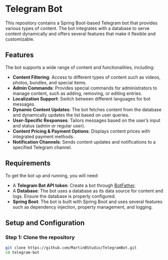 # Telegram Bot 

This repository contains a Spring Boot-based Telegram bot that provides various types of content. The bot integrates with a database to serve content dynamically and offers several features that make it flexible and customizable.

## Features

The bot supports a wide range of content and functionalities, including:

- **Content Filtering**: Access to different types of content such as videos, photos, bundles, and special items.
- **Admin Commands**: Provides special commands for administrators to manage content, such as adding, removing, or editing entries.
- **Localization Support**: Switch between different languages for bot messages.
- **Dynamic Content Updates**: The bot fetches content from the database and dynamically updates the list based on user queries.
- **User-Specific Responses**: Tailors messages based on the user’s input and status (admin or regular user).
- **Content Pricing & Payment Options**: Displays content prices with integrated payment methods.
- **Notification Channels**: Sends content updates and notifications to a specified Telegram channel.

## Requirements

To get the bot up and running, you will need:

- A **Telegram Bot API token**: Create a bot through [BotFather](https://core.telegram.org/bots#botfather).
- A **Database**: The bot uses a database as its data source for content and logs. Ensure the database is properly configured.
- **Spring Boot**: The bot is built with Spring Boot and uses several features such as dependency injection, property management, and logging.

## Setup and Configuration

### Step 1: Clone the repository

```bash
git clone https://github.com/MartinBStudio/TelegramBot.git
cd telegram-bot
